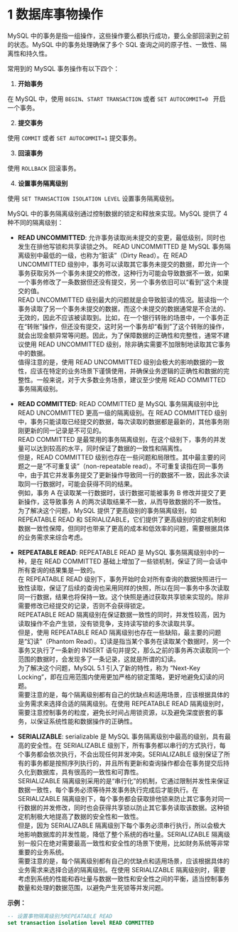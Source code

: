 # 1 数据库事物操作
MySQL 中的事务是指一组操作，这些操作要么都执行成功，要么全部回滚到之前的状态。MySQL 中的事务处理确保了多个 SQL 查询之间的原子性、一致性、隔离性和持久性。

常用到的 MySQL 事务操作有以下四个：

1. **开始事务**

在 MySQL 中，使用 `BEGIN`、`START TRANSACTION` 或者 `SET AUTOCOMMIT=0 ` 开启一个事务。

2. **提交事务**

使用 `COMMIT` 或者 `SET AUTOCOMMIT=1` 提交事务。

3. **回滚事务**

使用 `ROLLBACK` 回滚事务。

4. **设置事务隔离级别**

使用 `SET TRANSACTION ISOLATION LEVEL` 设置事务隔离级别。

MySQL 中的事务隔离级别通过控制数据的锁定和释放来实现。MySQL 提供了 4 种不同的隔离级别：

- **READ UNCOMMITTED**: 允许事务读取尚未提交的变更，最低级别，同时也发生在排他写锁和共享读锁之外。
READ UNCOMMITTED 是 MySQL 事务隔离级别中最低的一级，也称为“脏读”（Dirty Read）。在 READ UNCOMMITTED 级别中，事务可以读取其它事务未提交的数据，即允许一个事务获取另外一个事务未提交的修改，这种行为可能会导致数据不一致，如果一个事务修改了一条数据但还没有提交，另一个事务依旧可以“看到”这个未提交的值。</br>
READ UNCOMMITTED 级别最大的问题就是会导致脏读的情况。脏读指一个事务读取了另一个事务未提交的数据，而这个未提交的数据通常是不合法的、无效的，因此不应该被读取到。比如，在一个银行转账的场景中，一个事务正在“转账”操作，但还没有提交，这时另一个事务却“看到”了这个转账的操作，就会出现金额异常等问题。因此，为了保障数据的正确性和完整性，通常不建议使用 READ UNCOMMITTED 级别，除非确实需要不加限制地读取其它事务中的数据。</br>
值得注意的是，使用 READ UNCOMMITTED 级别会极大的影响数据的一致性，应该在特定的业务场景下谨慎使用，并确保业务逻辑的正确性和数据的完整性。一般来说，对于大多数业务场景，建议至少使用 READ COMMITTED 事务隔离级别。

- **READ COMMITTED**: READ COMMITTED 是 MySQL 事务隔离级别中比 READ UNCOMMITTED 更高一级的隔离级别。在 READ COMMITTED 级别中，事务只能读取已经提交的数据，每次读取的数据都是最新的，其他事务刚刚更新的同一记录是不可见的。</br>
READ COMMITTED 是最常用的事务隔离级别，在这个级别下，事务的并发量可以达到较高的水平，同时保证了数据的一致性和隔离性。</br>
但是，READ COMMITTED 级别也存在一些问题和局限性。其中最主要的问题之一是“不可重复读”（non-repeatable read）。不可重复读指在同一事务中，由于其它并发事务提交了更新操作导致同一行的数据不一致，因此多次读取同一行数据时，可能会获得不同的结果。</br>
例如，事务 A 在读取某一行数据时，该行数据可能被事务 B 修改并提交了更新操作，这导致事务 A 的两次读取结果不一致，从而导致数据的不一致性。</br>
为了解决这个问题，MySQL 提供了更高级别的事务隔离级别，如 REPEATABLE READ 和 SERIALIZABLE，它们提供了更高级别的锁定机制和数据一致性保障，但同时也带来了更高的成本和低效率的问题，需要根据具体的业务需求来综合考虑。

- **REPEATABLE READ**: REPEATABLE READ 是 MySQL 事务隔离级别中的一种，是在 READ COMMITTED 基础上增加了一些锁机制，保证了同一会话中所有查询的结果集是一致的。</br>
在 REPEATABLE READ 级别下，事务开始时会对所有查询的数据快照进行一致性读取，保证了后续的查询也采用同样的快照，所以在同一事务中多次读取同一行数据，结果也将保持一致。这个快照是通过获取共享锁来实现的。除非需要修改已经提交的记录，否则不会获得锁定。</br>
REPEATABLE READ 隔离级别在保证数据一致性的同时，并发性较高，因为读取操作不会产生锁，没有锁竞争，支持读写锁的多次读取共享。</br>
但是，使用 REPEATABLE READ 隔离级别也存在一些缺陷，最主要的问题是“幻读”（Phantom Read）。幻读是指当某个事务在读取某个数据时，另一个事务又执行了一条新的 INSERT 语句并提交，那么之前的事务再次读取同一个范围的数据时，会发现多了一条记录，这就是所谓的幻读。</br>
为了解决这个问题，MySQL 5.1 引入了新的特性，称为 “Next-Key Locking”，即在应用范围内使用更加严格的锁定策略，更好地避免幻读的问题。</br>
需要注意的是，每个隔离级别都有自己的优缺点和适用场景，应该根据具体的业务需求来选择合适的隔离级别。在使用 REPEATABLE READ 隔离级别时，需要注意控制事务的粒度，避免长时间占用锁资源，以及避免深度嵌套的事务，以保证系统性能和数据操作的正确性。
- **SERIALIZABLE**:  serializable 是 MySQL 事务隔离级别中最高的级别，具有最高的安全性。在 SERIALIZABLE 级别下，所有事务都以串行的方式执行，每个事务都会依次执行，不会出现任何并发冲突。SERIALIZABLE 级别保证了所有的事务都是按照序列执行的，并且所有更新和查询操作都会在事务提交后持久化到数据库，具有很高的一致性和可靠性。</br>
SERIALIZABLE 隔离级别采用的是“串行化”的机制，它通过限制并发性来保证数据一致性，每个事务必须等待并发事务执行完成后才能执行。在 SERIALIZABLE 隔离级别下，每个事务都会获取排他锁来防止其它事务对同一行数据的并发修改，同时也会获得共享锁以防止其它事务读取该数据。这种锁定机制极大地提高了数据的安全性和一致性。</br>
但是，因为 SERIALIZABLE 隔离级别下每个事务必须串行执行，所以会极大地影响数据库的并发性能，降低了整个系统的吞吐量。SERIALIZABLE 隔离级别一般只在绝对需要最高一致性和安全性的场景下使用，比如财务系统等非常重要的业务系统。</br>
需要注意的是，每个隔离级别都有自己的优缺点和适用场景，应该根据具体的业务需求来选择合适的隔离级别。在使用 SERIALIZABLE 隔离级别时，需要考虑到系统的性能和吞吐量与数据一致性和安全性之间的平衡，适当控制事务数量和处理的数据范围，以避免产生死锁等并发问题。

**示例：**
```sql
-- 设置事物隔离级别为REPEATABLE READ
set transaction isolation level READ COMMITTED
```